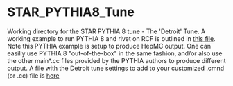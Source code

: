 # STAR_PYTHIA8_Tune

Working directory for the STAR PYTHIA 8 tune - The 'Detroit' Tune. A working example to run PYTHIA 8 and rivet on RCF is outlined in [this file](pythia_rivet_working_example.md). Note this PYTHIA example is setup to produce HepMC output. One can easiliy use PYTHIA 8 "out-of-the-box" in the same fashion, and/or also use the other main*.cc files provided by the PYTHIA authors to produce different output. A file with the Detroit tune settings to add to your customized .cmnd (or .cc) file is [here](detroit.cmnd)
